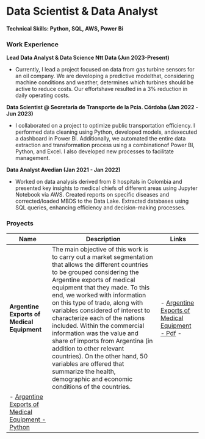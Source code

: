 # Data Scientist & Data Analyst
#### Technical Skills: Python, SQL, AWS, Power Bi


### Work Experience
**Lead Data Analyst & Data Science Ntt Data  (Jun 2023-Present)**
- Currently, I lead a project focused on data from gas turbine sensors for an oil company. We are developing a predictive modelthat, considering machine conditions and weather, determines which turbines should be active to reduce costs. Our effortshave resulted in a 3% reduction in daily operating costs.
  
**Data Scientist @ Secretaria de Transporte de la Pcia. Córdoba (Jan 2022 - Jun 2023)**
- I collaborated on a project to optimize public transportation efficiency. I performed data cleaning using Python, developed models, andexecuted a dashboard in Power BI. Additionally, we automated the entire data extraction and transformation process using a combinationof Power BI, Python, and Excel. I also developed new processes to facilitate management.

**Data Analyst Avedian (Jan 2021 - Jan 2022)**
- Worked on data analysis derived from 8 hospitals in Colombia and presented key insights to medical chiefs of different areas using Jupyter Notebook via AWS. Created reports on specific diseases and corrected/loaded MBDS to the Data Lake. Extracted databases using SQL queries, enhancing efficiency and decision-making processes.
  
### Proyects

| Name | Description | Links |
| ----------- | ----------- | ----------- |
| **Argentine Exports of Medical Equipment** | The main objective of this work is to carry out a market segmentation that allows the different countries to be grouped considering the Argentine exports of medical equipment that they made. To this end, we worked with information on this type of trade, along with variables considered of interest to characterize each of the nations included. Within the commercial information was the value and share of imports from Argentina (in addition to other relevant countries). On the other hand, 50 variables are offered that summarize the health, demographic and economic conditions of the countries.| - [Argentine Exports of Medical Equipment - Pdf](https://github.com/Eglasiuk/IntroProgramacionFCEUNC/blob/main/INFORME_entregaFinal.pdf) - 
- [Argentine Exports of Medical Equipment - Python](https://github.com/Eglasiuk/IntroProgramacionFCEUNC/blob/main/Copia_de_G6_Entrega_Final.ipynb)|




